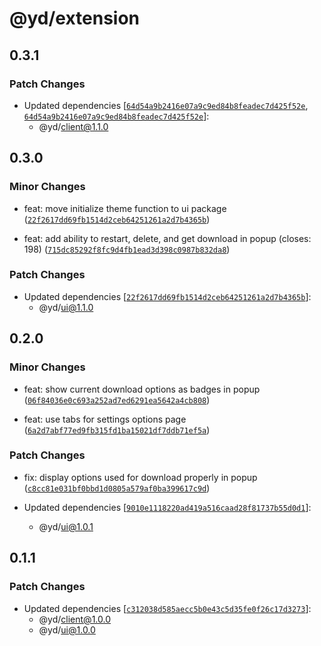 # @yd/extension

## 0.3.1

### Patch Changes

- Updated dependencies [[`64d54a9b2416e07a9c9ed84b8feadec7d425f52e`](https://github.com/jordanshatford/youtube-downloader/commit/64d54a9b2416e07a9c9ed84b8feadec7d425f52e), [`64d54a9b2416e07a9c9ed84b8feadec7d425f52e`](https://github.com/jordanshatford/youtube-downloader/commit/64d54a9b2416e07a9c9ed84b8feadec7d425f52e)]:
  - @yd/client@1.1.0

## 0.3.0

### Minor Changes

- feat: move initialize theme function to ui package ([`22f2617dd69fb1514d2ceb64251261a2d7b4365b`](https://github.com/jordanshatford/youtube-downloader/commit/22f2617dd69fb1514d2ceb64251261a2d7b4365b))

- feat: add ability to restart, delete, and get download in popup (closes: 198) ([`715dc85292f8fc9d4fb1ead3d398c0987b832da8`](https://github.com/jordanshatford/youtube-downloader/commit/715dc85292f8fc9d4fb1ead3d398c0987b832da8))

### Patch Changes

- Updated dependencies [[`22f2617dd69fb1514d2ceb64251261a2d7b4365b`](https://github.com/jordanshatford/youtube-downloader/commit/22f2617dd69fb1514d2ceb64251261a2d7b4365b)]:
  - @yd/ui@1.1.0

## 0.2.0

### Minor Changes

- feat: show current download options as badges in popup ([`06f84036e0c693a252ad7ed6291ea5642a4cb808`](https://github.com/jordanshatford/youtube-downloader/commit/06f84036e0c693a252ad7ed6291ea5642a4cb808))

- feat: use tabs for settings options page ([`6a2d7abf77ed9fb315fd1ba15021df7ddb71ef5a`](https://github.com/jordanshatford/youtube-downloader/commit/6a2d7abf77ed9fb315fd1ba15021df7ddb71ef5a))

### Patch Changes

- fix: display options used for download properly in popup ([`c8cc81e031bf0bbd1d0805a579af0ba399617c9d`](https://github.com/jordanshatford/youtube-downloader/commit/c8cc81e031bf0bbd1d0805a579af0ba399617c9d))

- Updated dependencies [[`9010e1118220ad419a516caad28f81737b55d0d1`](https://github.com/jordanshatford/youtube-downloader/commit/9010e1118220ad419a516caad28f81737b55d0d1)]:
  - @yd/ui@1.0.1

## 0.1.1

### Patch Changes

- Updated dependencies [[`c312038d585aecc5b0e43c5d35fe0f26c17d3273`](https://github.com/jordanshatford/youtube-downloader/commit/c312038d585aecc5b0e43c5d35fe0f26c17d3273)]:
  - @yd/client@1.0.0
  - @yd/ui@1.0.0
